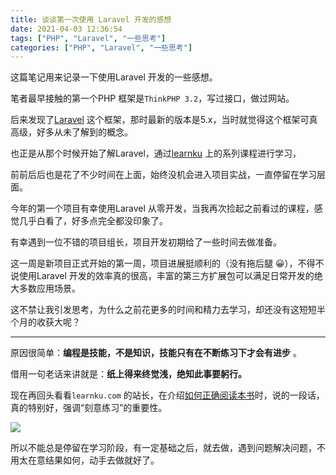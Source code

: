 ```yaml
---
title: 谈谈第一次使用 Laravel 开发的感想
date: 2021-04-03 12:36:54
tags: ["PHP", "Laravel", "一些思考"]
categories: ["PHP", "Laravel", "一些思考"]
---
```


这篇笔记用来记录一下使用Laravel 开发的一些感想。

笔者最早接触的第一个PHP 框架是`ThinkPHP 3.2`，写过接口，做过网站。

后来发现了[Laravel](http://laravel.com) 这个框架，那时最新的版本是5.x，当时就觉得这个框架可真高级，好多从未了解到的概念。

也正是从那个时候开始了解Laravel，通过[learnku](https://learnku.com/) 上的系列课程进行学习，

前前后后也是花了不少时间在上面，始终没机会进入项目实战，一直停留在学习层面。

今年的第一个项目有幸使用Laravel 从零开发，当我再次捡起之前看过的课程，感觉几乎白看了，好多点完全都没印象了。

有幸遇到一位不错的项目组长，项目开发初期给了一些时间去做准备。

这一周是新项目正式开始的第一周，项目进展挺顺利的（没有拖后腿 😀），不得不说使用Laravel 开发的效率真的很高，丰富的第三方扩展包可以满足日常开发的绝大多数应用场景。

这不禁让我引发思考，为什么之前花更多的时间和精力去学习，却还没有这短短半个月的收获大呢？

-------

原因很简单：**编程是技能，不是知识，技能只有在不断练习下才会有进步** 。

借用一句老话来讲就是：**纸上得来终觉浅，绝知此事要躬行。**

现在再回头看看`learnku.com` 的站长，在介绍[如何正确阅读本书](https://learnku.com/courses/laravel-essential-training/8.x/reading-guide/9794)时，说的一段话，真的特别好，强调“刻意练习”的重要性。

![](https://cdn.jsdelivr.net/gh/0xAiKang/CDN/blog/images/20210403123344.png)

所以不能总是停留在学习阶段，有一定基础之后，就去做，遇到问题解决问题，不用太在意结果如何，动手去做就好了。